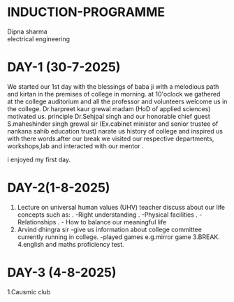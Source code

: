 # INDUCTION-PROGRAMME 
Dipna sharma               
electrical engineering 
# DAY-1 (30-7-2025)


We started our 1st day with the blessings of baba ji with a melodious path and kirtan in the premises of college in morning.
at 10'oclock we gathered at the college auditorium and all the professor and volunteers welcome us in the college.
Dr.harpreet kaur grewal madam (HoD of applied sciences) motivated us.
principle Dr.Sehjpal singh and our honorable chief guest S.maheshinder singh grewal sir (Ex.cabinet minister and senior trustee of nankana sahib education trust) narate us history of college and inspired us with there words.after our break we visited our respective departments, workshops,lab and interacted with our mentor .

i enjoyed my first day.

# DAY-2(1-8-2025)


1. Lecture on universal human values (UHV)
       teacher discuss about our life concepts such as:
   . -Right understanding
   . -Physical facilities
   . -Relationships
  . - How to balance our meaningful life
2. Arvind dhingra sir
     -give us information about college committee currently running in college.
   -played games e.g.mirror game 3.BREAK.                           
4.english and maths proficiency test.

  # DAY-3 (4-8-2025)


  1.Causmic club 
  

